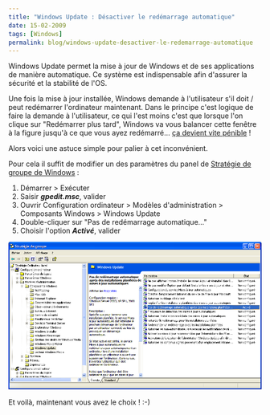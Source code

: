 ```yaml
---
title: "Windows Update : Désactiver le redémarrage automatique"
date: 15-02-2009
tags: [Windows]
permalink: blog/windows-update-desactiver-le-redemarrage-automatique
---
```

Windows Update permet la mise à jour de Windows et de ses applications de manière automatique. Ce système est indispensable afin d'assurer la sécurité et la stabilité de l'OS.

Une fois la mise à jour installée, Windows demande à l'utilisateur s'il doit / peut redémarrer l'ordinateur maintenant. Dans le principe c'est logique de faire la demande à l'utilisateur, ce qui l'est moins c'est que lorsque l'on clique sur "Redémarrer plus tard", Windows va vous balancer cette fenêtre à la figure jusqu'à ce que vous ayez redémarré... [ça devient vite pénible](http://narno.com/blog/windows-update-je-te-hais) !

Alors voici une astuce simple pour palier à cet inconvénient.

Pour cela il suffit de modifier un des paramètres du panel de [Stratégie de groupe de Windows](http://www.google.fr/search?q=windows+%22strat%C3%A9gie+de+groupe%22) :

1. Démarrer > Exécuter
2. Saisir ***gpedit.msc***, valider
3. Ouvrir Configuration ordinateur > Modèles d'administration > Composants Windows > Windows Update
4. Double-cliquer sur "Pas de redémarrage automatique..."
5. Choisir l'option ***Activé***, valider

![](/images/strategie-groupe-windows-update.png)

Et voilà, maintenant vous avez le choix ! :-)
